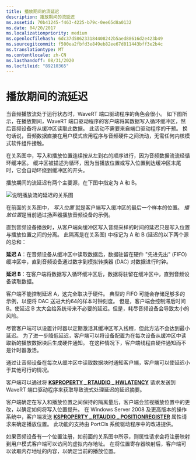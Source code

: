```yaml
---
title: 播放期间的流延迟
description: 播放期间的流延迟
ms.assetid: 70b41245-f463-4225-b79c-0ee65d8a0132
ms.date: 04/20/2017
ms.localizationpriority: medium
ms.openlocfilehash: 6dc37d586233184408242b5aed88616d2e423b49
ms.sourcegitcommit: f500ea2fbfd3e849eb82ee67d011443bff3e2b4c
ms.translationtype: MT
ms.contentlocale: zh-CN
ms.lasthandoff: 08/31/2020
ms.locfileid: "89210365"
---
```

# <a name="stream-latency-during-playback"></a>播放期间的流延迟


当音频播放流处于运行状态时，WaveRT 端口驱动程序的角色会很小。 如下图所示，在播放期间，WaveRT 端口驱动程序的客户端将其数据写入循环缓冲区，然后音频设备将从缓冲区读取此数据。 此活动不需要来自端口驱动程序的干预。 换句话说，音频数据直接在用户模式应用程序与音频硬件之间流动，无需任何内核模式软件组件接触。

在关系图中，写入和播放位置连续按从左到右的顺序进行，因为音频数据流流经循环缓冲区。 缓冲区被描述为循环，因为当播放位置或写入位置到达缓冲区末尾时，它会自动环绕到缓冲区的开头。

播放期间的流延迟有两个主要源，在下图中指定为 A 和 B。

![说明播放流的延迟的关系图](images/wavert-playback.png)

在前面的关系图中， *写入位置* 就是客户端写入缓冲区的最后一个样本的位置。 *播放位置*是当前通过扬声器播放音频设备的示例。

直到音频设备播放时，从客户端向缓冲区写入音频采样的时间的延迟只是写入位置与播放位置之间的分离。 此隔离是在关系图) 中标记为 A 和 B (延迟的以下两个源的总和：

**延迟 A**：在音频设备从缓冲区中读取数据后，数据驻留在硬件 "先进先出" (FIFO) 缓冲区中，直到音频设备通过数字到模拟转换器 (DAC) 对数据进行时钟。

**延迟 B**：在客户端将数据写入循环缓冲区后，数据将驻留在缓冲区中，直到音频设备读取数据。

客户端不能控制延迟 A，这完全取决于硬件。 典型的 FIFO 可能会存储足够多的示例，以便将 DAC 送进大约64的样本时钟刻度。 但是，客户端会控制滞后时间 B。使延迟 B 太大会给系统带来不必要的延迟。但是，耗尽音频设备会导致太小的风险。

尽管客户端可以设置计时器以定期激活其缓冲区写入线程，但此方法不会达到最小延迟。 为了进一步降低延迟，客户端可以将设备配置为在每次设备从缓冲区中读取新的播放数据块后生成硬件通知。 在这种情况下，客户端线程由硬件通知而不是计时器激活。

通过让音频设备在每次从缓冲区中读取数据块时通知客户端，客户端可以使延迟小于其他可行的情况。

客户端可以通过将 [**KSPROPERTY \_ RTAUDIO \_ HWLATENCY**](./ksproperty-rtaudio-hwlatency.md) 请求发送到 WaveRT 端口驱动程序来获取导致流式处理延迟的延迟摘要。

客户端确定在写入和播放位置之间保持的隔离量后，客户端会监视播放位置中的更改，以确定如何将写入位置提升。 在 Windows Server 2008 及更高版本的操作系统中，客户端发送 [**KSPROPERTY \_ RTAUDIO \_ POSITIONREGISTER**](./ksproperty-rtaudio-positionregister.md) 属性请求来确定播放位置。 此功能的支持由 PortCls 系统驱动程序中的改进提供。

如果音频设备有一个位置注册，如前面的关系图中所示，则属性请求会将注册映射到用户模式客户端可以访问的虚拟内存地址。 在将位置寄存器映射后，客户端可以读取内存地址的内容，以确定当前的播放位置。

 

